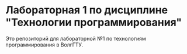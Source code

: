 # Лабораторная 1 по дисциплине "Технологии программирования"

Это репозиторий для лабораторной №1 по технологиям программирования в ВолгГТУ.
